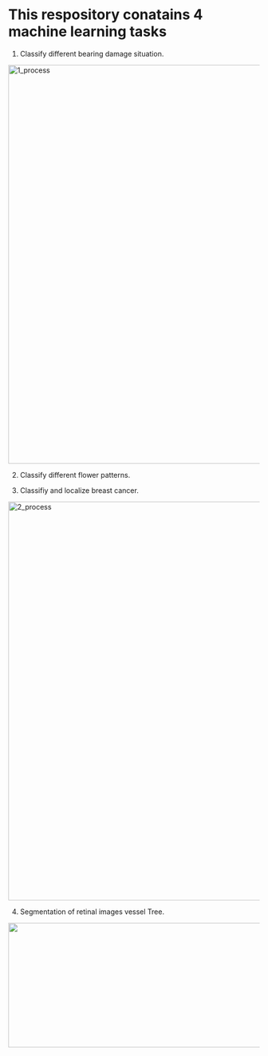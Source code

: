 # This respository conatains 4 machine learning tasks
1. Classify different bearing damage situation. <br />
<img width = "800" alt="1_process" src = "https://github.com/NTU-Chiu/ML_Projects/assets/91785016/cc796268-6194-4aae-b341-00f6b5a72d49">

2. Classify different flower patterns.

3. Classifiy and localize breast cancer.
<img width = "800" alt="2_process" src = "https://github.com/NTU-Chiu/Machine-Learning/assets/91785016/3e5ce432-9948-4f2e-9073-d1d2d6346eeb.png">

4. Segmentation of  retinal images vessel Tree.
<img src = "https://github.com/NTU-Chiu/ML_Projects/assets/91785016/9c0c8c85-75d2-4c71-8703-bc009f852ba8.png" width = "900" height = "250">
